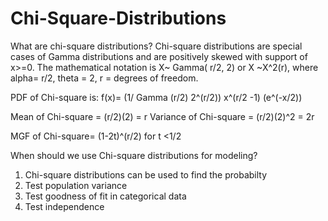 # Chi-Square-Distributions
What are chi-square distributions?
Chi-square distributions are special cases of Gamma distributions and are positively skewed with support of x>=0.
The mathematical notation is X~ Gamma( r/2, 2) or X ~X^2(r), where alpha= r/2, theta = 2, r = degrees of freedom.

PDF of Chi-square is: f(x)= (1/ Gamma (r/2) 2^(r/2)) x^(r/2 -1) (e^(-x/2))

Mean of Chi-square = (r/2)(2) = r
Variance of Chi-square = (r/2)(2)^2 = 2r

MGF of Chi-square= (1-2t)^(r/2) for t <1/2

When should we use Chi-square distributions for modeling?
1. Chi-square distributions can be used to find the probabilty
2. Test population variance
3. Test goodness of fit in categorical data
4. Test independence
